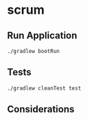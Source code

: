 # scrum

## Run Application
```
./gradlew bootRun
```

## Tests
```
./gradlew cleanTest test
```

## Considerations